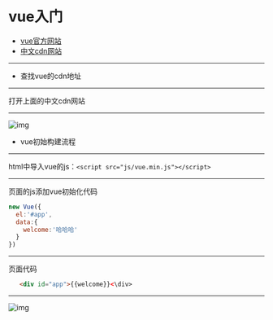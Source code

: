 # vue入门

- [vue官方网站](https://cn.vuejs.org/)
- [中文cdn网站](https://www.bootcdn.cn/)

---

- 查找vue的cdn地址

---

打开上面的中文cdn网站

---

![img](/basic/image/微信截图_20201023092934.png)

- vue初始构建流程

---

html中导入vue的js：`<script src="js/vue.min.js"></script>`

---

页面的js添加vue初始化代码

```javascript
new Vue({
  el:'#app',
  data:{
    welcome:'哈哈哈'
  }
})
```

---

页面代码

```html
   <div id="app">{{welcome}}<\div>
```

---

![img](/basic/image/微信截图_20201023094139.png)